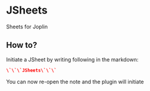 # JSheets

Sheets for Joplin

## How to?

Initiate a JSheet by writing following in the markdown:

```json
\`\`\`JSheets\`\`\`
```

You can now re-open the note and the plugin will initiate
